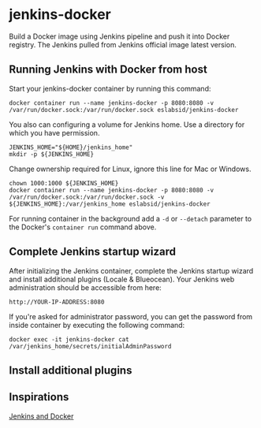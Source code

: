 # jenkins-docker

Build a Docker image using Jenkins pipeline and push it into Docker registry. The Jenkins pulled from Jenkins official image latest version.

## Running Jenkins with Docker from host

Start your jenkins-docker container by running this command:

```
docker container run --name jenkins-docker -p 8080:8080 -v /var/run/docker.sock:/var/run/docker.sock eslabsid/jenkins-docker
```

You also can configuring a volume for Jenkins home. Use a directory for which you have permission.

```
JENKINS_HOME="${HOME}/jenkins_home"
mkdir -p ${JENKINS_HOME}
```

Change ownership required for Linux, ignore this line for Mac or Windows.

```
chown 1000:1000 ${JENKINS_HOME}
docker container run --name jenkins-docker -p 8080:8080 -v /var/run/docker.sock:/var/run/docker.sock -v ${JENKINS_HOME}:/var/jenkins_home eslabsid/jenkins-docker
```

For running container in the background add a ```-d``` or ```--detach``` parameter to the Docker's ```container run``` command above.

## Complete Jenkins startup wizard

After initializing the Jenkins container, complete the Jenkins startup wizard and install additional plugins (Locale & Blueocean). Your Jenkins web administration should be accessible from here:

```
http://YOUR-IP-ADDRESS:8080
```

If you're asked for administrator password, you can get the password from inside container by executing the following command:

```
docker exec -it jenkins-docker cat /var/jenkins_home/secrets/initialAdminPassword
```

## Install additional plugins



## Inspirations
[Jenkins and Docker](https://www.edureka.co/community/55640/jenkins-docker-docker-image-jenkins-pipeline-docker-registry)

